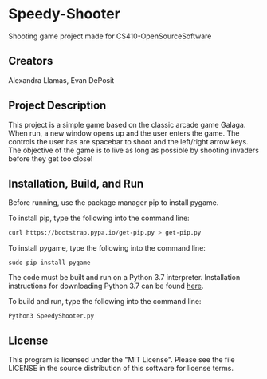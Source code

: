# Speedy-Shooter
Shooting game project made for CS410-OpenSourceSoftware

## Creators
Alexandra Llamas, Evan DePosit

## Project Description
This project is a simple game based on the classic arcade game Galaga. When run, a new window opens up and the user enters the game. 
The controls the user has are spacebar to shoot and the left/right arrow keys.
The objective of the game is to live as long as possible by shooting invaders before they get too close! 

## Installation, Build, and Run
Before running, use the package manager pip to install pygame.

To install pip, type the following into the command line:

```bash
curl https://bootstrap.pypa.io/get-pip.py > get-pip.py
```

To install pygame, type the following into the command line:

```
sudo pip install pygame
```

The code must be built and run on a Python 3.7 interpreter. Installation instructions for downloading
Python 3.7 can be found [here](https://www.python.org/downloads/).

To build and run, type the following into the command line:
```
Python3 SpeedyShooter.py
```


## License
This program is licensed under the "MIT License". Please see the file LICENSE in the source distribution of this software for license terms.